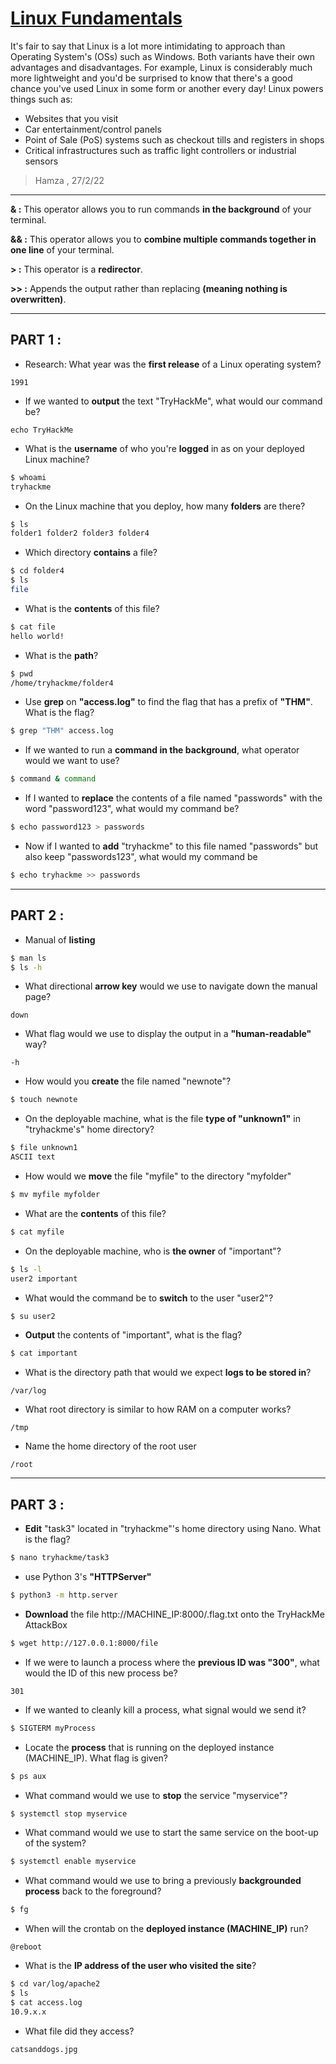 # [Linux Fundamentals](https://tryhackme.com/room/linuxfundamentalspart1)

It's fair to say that Linux is a lot more intimidating to approach than Operating System's (OSs) such as Windows. Both variants have their own advantages and disadvantages. For example, Linux is considerably much more lightweight and you'd be surprised to know that there's a good chance you've used Linux in some form or another every day! Linux powers things such as:
* Websites that you visit
* Car entertainment/control panels
* Point of Sale (PoS) systems such as checkout tills and registers in shops
* Critical infrastructures such as traffic light controllers or industrial sensors

> Hamza , 27/2/22

-----------


**& :** This operator allows you to run commands **in the background** of your terminal.

**&& :** This operator allows you to **combine multiple commands together in one line** of your terminal.

**> :** This operator is a **redirector**.

**>> :** Appends the output rather than replacing **(meaning nothing is overwritten)**.

-----
## PART 1 :

* Research: What year was the **first release** of a Linux operating system? 

`1991`

* If we wanted to **output** the text "TryHackMe", what would our command be?

`echo TryHackMe`

* What is the **username** of who you're **logged** in as on your deployed Linux machine?

```bash
$ whoami
tryhackme
```

* On the Linux machine that you deploy, how many **folders** are there?


```bash
$ ls
folder1 folder2 folder3 folder4
```

* Which directory **contains** a file? 
```bash
$ cd folder4
$ ls
file
```

* What is the **contents** of this file?

```bash
$ cat file
hello world!
```

* What is the **path**?

```bash
$ pwd
/home/tryhackme/folder4
````

* Use **grep** on **"access.log"** to find the flag that has a prefix of **"THM"**. What is the flag?

```bash
$ grep "THM" access.log
```

* If we wanted to run a **command in the background**, what operator would we want to use? 

```bash
$ command & command
```

* If I wanted to **replace** the contents of a file named "passwords" with the word "password123", what would my command be?


```bash
$ echo password123 > passwords
```

* Now if I wanted to **add** "tryhackme" to this file named "passwords" but also keep "passwords123", what would my command be

```bash
$ echo tryhackme >> passwords
```



------------------------

## PART 2 :

* Manual of **listing**

```bash
$ man ls
$ ls -h
```



* What directional **arrow key** would we use to navigate down the manual page?

`down`

* What flag would we use to display the output in a **"human-readable"** way?

`-h`

* How would you **create** the file named "newnote"?

```bash
$ touch newnote
```

* On the deployable machine, what is the file **type of "unknown1"** in "tryhackme's" home directory? 

```bash
$ file unknown1
ASCII text
```

* How would we **move** the file "myfile" to the directory "myfolder" 

```bash
$ mv myfile myfolder
```

* What are the **contents** of this file?
```bash
$ cat myfile
```

* On the deployable machine, who is **the owner** of "important"?
```bash
$ ls -l
user2 important
```

* What would the command be to **switch** to the user "user2"?
```bash
$ su user2
```

* **Output** the contents of "important", what is the flag?
```bash
$ cat important
```

* What is the directory path that would we expect **logs to be stored in**?

`/var/log`

* What root directory is similar to how RAM on a computer works?

`/tmp`

* Name the home directory of the root user 

`/root`

-----------

## PART 3 :

* **Edit** "task3" located in "tryhackme"'s home directory using Nano. What is the flag?

```bash
$ nano tryhackme/task3
```

* use Python 3's **"HTTPServer"**

```bash
$ python3 -m http.server
```

* **Download** the file http://MACHINE_IP:8000/.flag.txt onto the TryHackMe AttackBox
```bash
$ wget http://127.0.0.1:8000/file
```

- If we were to launch a process where the **previous ID was "300"**, what would the ID of this new process be?

`301`

- If we wanted to cleanly kill a process, what signal would we send it?

```bash
$ SIGTERM myProcess
```

- Locate the **process** that is running on the deployed instance (MACHINE_IP). What flag is given?


```bash
$ ps aux
```

- What command would we use to **stop** the service "myservice"?

```bash
$ systemctl stop myservice
```

- What command would we use to start the same service on the boot-up of the system?

```bash
$ systemctl enable myservice
```
- What command would we use to bring a previously **backgrounded process** back to the foreground?
```bash
$ fg
```
- When will the crontab on the **deployed instance (MACHINE_IP)** run?

`@reboot`

- What is the **IP address of the user who visited the site**?

```bash
$ cd var/log/apache2
$ ls
$ cat access.log
10.9.x.x
```

- What file did they access?

`catsanddogs.jpg`




